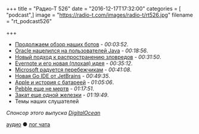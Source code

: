 +++
title = "Радио-Т 526"
date = "2016-12-17T17:32:00"
categories = [ "podcast",]
image = "https://radio-t.com/images/radio-t/rt526.jpg"
filename = "rt_podcast526"

+++

- [Продолжаем обзор наших ботов](https://github.com/umputun/rt-bot)  - *00:03:52*.
- [Oracle нацелился на пользователей Java](http://www.theregister.co.uk/2016/12/16/oracle_targets_java_users_non_compliance/) - *00:18:56*.
- [Новый подход к распространению зловредов](http://www.zdnet.com/article/new-ransomware-decrypts-your-files-if-you-infect-your-friends/) - *00:31:50*.
- [Evernote и его новая (плохая) идея](https://9to5mac.com/2016/12/14/evernote-privacy-policy-no-opt-out-employees-read-notes/) - *00:35:12*.
- [Microsoft радуется перебежчикам](http://www.theverge.com/2016/12/12/13919312/microsoft-surface-sales-mac-switch) - *00:41:08*.
- [Новая Go IDE от JetBrains](https://habrahabr.ru/company/JetBrains/blog/317716/) - *00:49:35*.
- [Apple и история с батареей](https://9to5mac.com/2016/12/13/why-apple-is-removing-time-remaining-battery-life-estimates-macbook-pro/) - *01:05:06*.
- [Pebble еще не мертв](http://mashable.com/2016/12/15/pebble-lives-through-2017/) - *01:17:51*.
- [Закат еще одной железки](https://www.bloomberg.com/news/articles/2016-11-21/apple-said-to-abandon-development-of-wireless-routers-ivs0ssec) - *01:19:49*.
- Темы наших слушателей

_Спонсор этого выпуска [DigitalOcean](https://www.digitalocean.com)_

[аудио](http://cdn.radio-t.com/rt_podcast526.mp3) ● [лог чата](http://chat.radio-t.com/logs/radio-t-526.html)
<audio src="http://cdn.radio-t.com/rt_podcast526.mp3" preload="none"></audio>